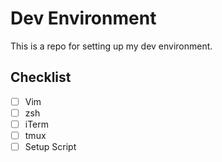 # Dev Environment

This is a repo for setting up my dev environment.

## Checklist

- [ ] Vim
- [ ] zsh
- [ ] iTerm
- [ ] tmux
- [ ] Setup Script
